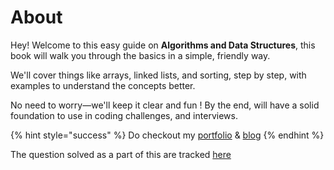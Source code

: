 # About

Hey! Welcome to this easy guide on **Algorithms and Data Structures**, this book will walk you through the basics in a simple, friendly way.

We'll cover things like arrays, linked lists, and sorting, step by step, with examples to understand the concepts better.&#x20;





No need to worry—we'll keep it clear and fun ! By the end, will have a solid foundation to use in coding challenges, and interviews.&#x20;

{% hint style="success" %}
Do checkout my [portfolio](https://www.vikramaditya-singh.in/) & [blog](https://www.neuralcook.com/)
{% endhint %}



The question solved as a part of this are tracked [here](https://vickysingh.notion.site/LeetCode-Question-Log-650528c02c6043999a7662b4693a4c56?pvs=4)
